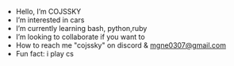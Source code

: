 - Hello, I’m COJSSKY
- I’m interested in cars
- I’m currently learning bash, python,ruby
- I’m looking to collaborate if you want to
- How to reach me "cojssky" on discord & mgne0307@gmail.com
- Fun fact: i play cs

<!---
COJSSKY/COJSSKY is a ✨ special ✨ repository because its `README.md` (this file) appears on your GitHub profile.
You can click the Preview link to take a look at your changes.
--->
